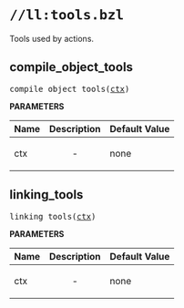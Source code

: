 <!-- Generated with Stardoc: http://skydoc.bazel.build -->

# `//ll:tools.bzl`

Tools used by actions.


<a id="#compile_object_tools"></a>

## compile_object_tools

<pre>
compile_object_tools(<a href="#compile_object_tools-ctx">ctx</a>)
</pre>



**PARAMETERS**


| Name  | Description | Default Value |
| :------------- | :------------- | :------------- |
| <a id="compile_object_tools-ctx"></a>ctx |  <p align="center"> - </p>   |  none |


<a id="#linking_tools"></a>

## linking_tools

<pre>
linking_tools(<a href="#linking_tools-ctx">ctx</a>)
</pre>



**PARAMETERS**


| Name  | Description | Default Value |
| :------------- | :------------- | :------------- |
| <a id="linking_tools-ctx"></a>ctx |  <p align="center"> - </p>   |  none |
